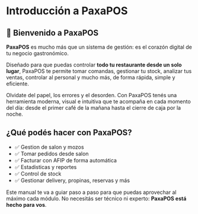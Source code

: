 # Introducción a PaxaPOS

## 📘 Bienvenido a PaxaPOS

**PaxaPOS** es mucho más que un sistema de gestión:
es el corazón digital de tu negocio gastronómico.

Diseñado para que puedas controlar **todo tu restaurante desde un solo lugar**, PaxaPOS te permite tomar comandas, gestionar tu stock, analizar tus ventas, controlar al personal y mucho más, de forma rápida, simple y eficiente.

Olvidate del papel, los errores y el desorden.
Con PaxaPOS tenés una herramienta moderna, visual e intuitiva que te acompaña en cada momento del día: desde el primer café de la mañana hasta el cierre de caja por la noche.

## ¿Qué podés hacer con PaxaPOS?

* ✅ Gestion de salon y mozos
* ✅ Tomar pedidos desde salon
* ✅ Facturar con AFIP de forma automática
* ✅ Estadisticas y reportes
* ✅ Control de stock
* ✅ Gestionar delivery, propinas, reservas y más

Este manual te va a guiar paso a paso para que puedas aprovechar al máximo cada módulo. No necesitás ser técnico ni experto: **PaxaPOS está hecho para vos**.

